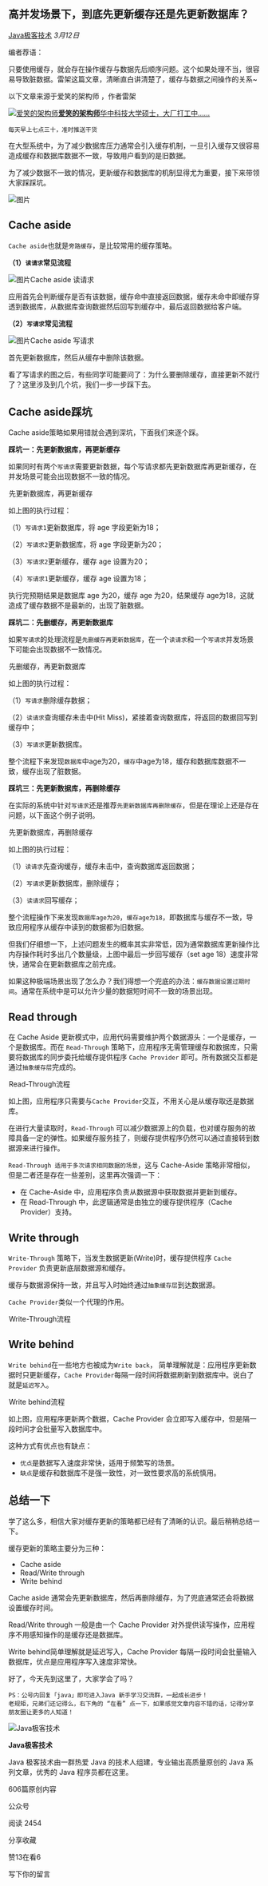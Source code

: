 ## 高并发场景下，到底先更新缓存还是先更新数据库？

[Java极客技术](javascript:void(0);) *3月12日*

编者荐语：

只要使用缓存，就会存在操作缓存与数据先后顺序问题。这个如果处理不当，很容易导致脏数据。雷架这篇文章，清晰直白讲清楚了，缓存与数据之间操作的关系~

以下文章来源于爱笑的架构师 ，作者雷架

[![爱笑的架构师](http://wx.qlogo.cn/mmhead/Q3auHgzwzM6WTmmSRyib063D53qOJXBUkCEL6LA82WPsapxIOqLGdJg/0)**爱笑的架构师**华中科技大学硕士，大厂打工中……](https://mp.weixin.qq.com/s?__biz=MzkzODE3OTI0Ng==&mid=2247494213&idx=1&sn=2323247e23c15d89a3b3b0e1713d4ba4&key=2b0dcaaa74ed1decd536e15ecee4b02b55ef9a830c3c62cabcbdb41cf4ff4a2dee1eab126794b07c8d8bb614c6461e459ed1f14b13952972396915e2e33762fcb5906001e0b6fd40148a523eb2068f8ffdfaa602660747fd9172433a2103b9fd046dfd35ace02766d30b525f59ab59376750f199f55ed52c85782e82e929af8e&ascene=0&uin=MjYzNjIyMzg4MQ%3D%3D&devicetype=Windows+10+x64&version=6302019c&lang=zh_CN&exportkey=AXlnORBrO0%2FLMqy3CPFNQfE%3D&pass_ticket=OWtm6r0zC3z9GzIgc9ZkUHdrBKVkEvdzEoV8ZueHfTh%2FnpO1f5kBXoFLutqVP7vF&wx_header=0&fontgear=2#)

```
每天早上七点三十，准时推送干货
```



在大型系统中，为了减少数据库压力通常会引入缓存机制，一旦引入缓存又很容易造成缓存和数据库数据不一致，导致用户看到的是旧数据。

为了减少数据不一致的情况，更新缓存和数据库的机制显得尤为重要，接下来带领大家踩踩坑。

![图片](https://mmbiz.qpic.cn/mmbiz_png/RXvHpViaz3EoXIeA7IYD5r2u1MJ05slAFwFPJJkgmlZeIwaDXBA4Eh6LMqaqw7A9kHRicSMkv98iceicY2ZeKyic3lA/640?wx_fmt=png&tp=webp&wxfrom=5&wx_lazy=1&wx_co=1)

## Cache aside

`Cache aside`也就是`旁路缓存`，是比较常用的缓存策略。

**（1）`读请求`常见流程**

![图片](https://mmbiz.qpic.cn/mmbiz_png/RXvHpViaz3EoXIeA7IYD5r2u1MJ05slAFPWMwxFSBkghia2ZAuSJc4Qn3OT5lOfMI9pnHD3sBfdSwleWXYeeMsog/640?wx_fmt=png&tp=webp&wxfrom=5&wx_lazy=1&wx_co=1)Cache aside 读请求

应用首先会判断缓存是否有该数据，缓存命中直接返回数据，缓存未命中即缓存穿透到数据库，从数据库查询数据然后回写到缓存中，最后返回数据给客户端。

**（2）`写请求`常见流程**

![图片](https://mmbiz.qpic.cn/mmbiz_png/RXvHpViaz3EoXIeA7IYD5r2u1MJ05slAF2lGLiayjgSbEnCib7syicbBJauHYcJlIQqiaB5uTL20G340tESBnibiaLNWg/640?wx_fmt=png&tp=webp&wxfrom=5&wx_lazy=1&wx_co=1)Cache aside 写请求

首先更新数据库，然后从缓存中删除该数据。

看了写请求的图之后，有些同学可能要问了：为什么要删除缓存，直接更新不就行了？这里涉及到几个坑，我们一步一步踩下去。

## Cache aside踩坑

Cache aside策略如果用错就会遇到深坑，下面我们来逐个踩。

**踩坑一：先更新数据库，再更新缓存**

如果同时有两个`写请求`需要更新数据，每个写请求都先更新数据库再更新缓存，在并发场景可能会出现数据不一致的情况。

![图片](data:image/gif;base64,iVBORw0KGgoAAAANSUhEUgAAAAEAAAABCAYAAAAfFcSJAAAADUlEQVQImWNgYGBgAAAABQABh6FO1AAAAABJRU5ErkJggg==)先更新数据库，再更新缓存

如上图的执行过程：

（1）`写请求1`更新数据库，将 age 字段更新为18；

（2）`写请求2`更新数据库，将 age 字段更新为20；

（3）`写请求2`更新缓存，缓存 age 设置为20；

（4）`写请求1`更新缓存，缓存 age 设置为18；

执行完预期结果是数据库 age 为20，缓存 age 为20，结果缓存 age为18，这就造成了缓存数据不是最新的，出现了脏数据。

**踩坑二：先删缓存，再更新数据库**

如果`写请求`的处理流程是`先删缓存再更新数据库`，在一个`读请求`和一个`写请求`并发场景下可能会出现数据不一致情况。

![图片](data:image/gif;base64,iVBORw0KGgoAAAANSUhEUgAAAAEAAAABCAYAAAAfFcSJAAAADUlEQVQImWNgYGBgAAAABQABh6FO1AAAAABJRU5ErkJggg==)先删缓存，再更新数据库

如上图的执行过程：

（1）`写请求`删除缓存数据；

（2）`读请求`查询缓存未击中(Hit Miss)，紧接着查询数据库，将返回的数据回写到缓存中；

（3）`写请求`更新数据库。

整个流程下来发现`数据库`中age为20，`缓存`中age为18，缓存和数据库数据不一致，缓存出现了脏数据。

**踩坑三：先更新数据库，再删除缓存**

在实际的系统中针对`写请求`还是推荐`先更新数据库再删除缓存`，但是在理论上还是存在问题，以下面这个例子说明。

![图片](data:image/gif;base64,iVBORw0KGgoAAAANSUhEUgAAAAEAAAABCAYAAAAfFcSJAAAADUlEQVQImWNgYGBgAAAABQABh6FO1AAAAABJRU5ErkJggg==)先更新数据库，再删除缓存

如上图的执行过程：

（1）`读请求`先查询缓存，缓存未击中，查询数据库返回数据；

（2）`写请求`更新数据库，删除缓存；

（3）`读请求`回写缓存；

整个流程操作下来发现`数据库age为20`，`缓存age为18`，即数据库与缓存不一致，导致应用程序从缓存中读到的数据都为旧数据。

但我们仔细想一下，上述问题发生的概率其实非常低，因为通常数据库更新操作比内存操作耗时多出几个数量级，上图中最后一步回写缓存（set age 18）速度非常快，通常会在更新数据库之前完成。

如果这种极端场景出现了怎么办？我们得想一个兜底的办法：`缓存数据设置过期时间`。通常在系统中是可以允许少量的数据短时间不一致的场景出现。

## Read through

在 Cache Aside 更新模式中，应用代码需要维护两个数据源头：一个是缓存，一个是数据库。而在 `Read-Through` 策略下，应用程序无需管理缓存和数据库，只需要将数据库的同步委托给缓存提供程序 `Cache Provider` 即可。所有数据交互都是通过`抽象缓存层`完成的。

![图片](data:image/gif;base64,iVBORw0KGgoAAAANSUhEUgAAAAEAAAABCAYAAAAfFcSJAAAADUlEQVQImWNgYGBgAAAABQABh6FO1AAAAABJRU5ErkJggg==)Read-Through流程

如上图，应用程序只需要与`Cache Provider`交互，不用关心是从缓存取还是数据库。

在进行大量读取时，`Read-Through` 可以减少数据源上的负载，也对缓存服务的故障具备一定的弹性。如果缓存服务挂了，则缓存提供程序仍然可以通过直接转到数据源来进行操作。

`Read-Through 适用于多次请求相同数据的场景`，这与 Cache-Aside 策略非常相似，但是二者还是存在一些差别，这里再次强调一下：

- 在 Cache-Aside 中，应用程序负责从数据源中获取数据并更新到缓存。
- 在 Read-Through 中，此逻辑通常是由独立的缓存提供程序（Cache Provider）支持。

## Write through

`Write-Through` 策略下，当发生数据更新(Write)时，缓存提供程序 `Cache Provider` 负责更新底层数据源和缓存。

缓存与数据源保持一致，并且写入时始终通过`抽象缓存层`到达数据源。

`Cache Provider`类似一个代理的作用。

![图片](data:image/gif;base64,iVBORw0KGgoAAAANSUhEUgAAAAEAAAABCAYAAAAfFcSJAAAADUlEQVQImWNgYGBgAAAABQABh6FO1AAAAABJRU5ErkJggg==)Write-Through流程

## Write behind

`Write behind`在一些地方也被成为`Write back`， 简单理解就是：应用程序更新数据时只更新缓存，`Cache Provider`每隔一段时间将数据刷新到数据库中。说白了就是`延迟写入`。

![图片](data:image/gif;base64,iVBORw0KGgoAAAANSUhEUgAAAAEAAAABCAYAAAAfFcSJAAAADUlEQVQImWNgYGBgAAAABQABh6FO1AAAAABJRU5ErkJggg==)Write behind流程

如上图，应用程序更新两个数据，Cache Provider 会立即写入缓存中，但是隔一段时间才会批量写入数据库中。

这种方式有优点也有缺点：

- `优点`是数据写入速度非常快，适用于频繁写的场景。
- `缺点`是缓存和数据库不是强一致性，对一致性要求高的系统慎用。

## 总结一下

学了这么多，相信大家对缓存更新的策略都已经有了清晰的认识。最后稍稍总结一下。

缓存更新的策略主要分为三种：

- Cache aside
- Read/Write through
- Write behind

Cache aside 通常会先更新数据库，然后再删除缓存，为了兜底通常还会将数据设置缓存时间。

Read/Write through 一般是由一个 Cache Provider 对外提供读写操作，应用程序不用感知操作的是缓存还是数据库。

Write behind简单理解就是延迟写入，Cache Provider 每隔一段时间会批量输入数据库，优点是应用程序写入速度非常快。

好了，今天先到这里了，大家学会了吗？



```
PS：公号内回复「java」即可进入Java 新手学习交流群，一起成长进步！
老规矩，兄弟们还记得么，右下角的 “在看” 点一下，如果感觉文章内容不错的话，记得分享朋友圈让更多的人知道！
```

![Java极客技术](http://mmbiz.qpic.cn/mmbiz_png/tWOhQMr1wdDwibGUW8HOfmZfVuVryhfO8P8R3vJGrHBmHybX2F0GgHUfL4O9ibP4pYKPNTKQW8um3D6bnqibjLOsA/0?wx_fmt=png)

**Java极客技术**

Java 极客技术由一群热爱 Java 的技术人组建，专业输出高质量原创的 Java 系列文章，优秀的 Java 程序员都在这里。

606篇原创内容



公众号

阅读 2454

分享收藏

赞13在看6

写下你的留言